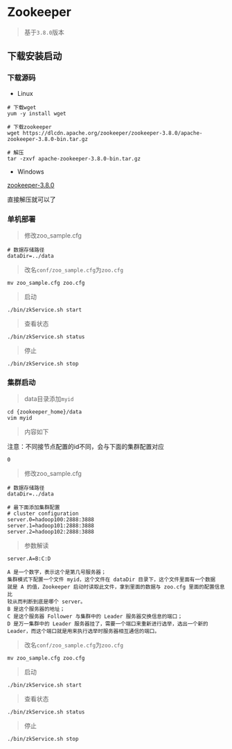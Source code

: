 # Zookeeper

> 基于`3.8.0`版本

## 下载安装启动

### 下载源码

- Linux

```shell
# 下载wget
yum -y install wget

# 下载zookeeper
wget https://dlcdn.apache.org/zookeeper/zookeeper-3.8.0/apache-zookeeper-3.8.0-bin.tar.gz

# 解压
tar -zxvf apache-zookeeper-3.8.0-bin.tar.gz
```

- Windows

[zookeeper-3.8.0](https://dlcdn.apache.org/zookeeper/zookeeper-3.8.0/apache-zookeeper-3.8.0-bin.tar.gz)

直接解压就可以了

### 单机部署

> 修改zoo_sample.cfg

```properties
# 数据存储路径
dataDir=../data
```

> 改名`conf/zoo_sample.cfg`为`zoo.cfg`

```shell script
mv zoo_sample.cfg zoo.cfg
```

> 启动

```shell script
./bin/zkService.sh start
```

> 查看状态

```shell script
./bin/zkService.sh status
```

> 停止

```shell script
./bin/zkService.sh stop
```

### 集群启动

> data目录添加`myid`

```shell script
cd {zookeeper_home}/data
vim myid
```

> 内容如下

注意：不同接节点配置的id不同，会与下面的集群配置对应
```shell script
0
```

> 修改zoo_sample.cfg

```properties
# 数据存储路径
dataDir=../data

# 最下面添加集群配置
# cluster configuration
server.0=hadoop100:2888:3888
server.1=hadoop101:2888:3888
server.2=hadoop102:2888:3888
```

> 参数解读

```
server.A=B:C:D

A 是一个数字，表示这个是第几号服务器；
集群模式下配置一个文件 myid，这个文件在 dataDir 目录下，这个文件里面有一个数据
就是 A 的值，Zookeeper 启动时读取此文件，拿到里面的数据与 zoo.cfg 里面的配置信息比
较从而判断到底是哪个 server。
B 是这个服务器的地址；
C 是这个服务器 Follower 与集群中的 Leader 服务器交换信息的端口；
D 是万一集群中的 Leader 服务器挂了，需要一个端口来重新进行选举，选出一个新的
Leader，而这个端口就是用来执行选举时服务器相互通信的端口。
```

> 改名`conf/zoo_sample.cfg`为`zoo.cfg`

```shell script
mv zoo_sample.cfg zoo.cfg
```

> 启动

```shell script
./bin/zkService.sh start
```

> 查看状态

```shell script
./bin/zkService.sh status
```

> 停止

```shell script
./bin/zkService.sh stop
```
